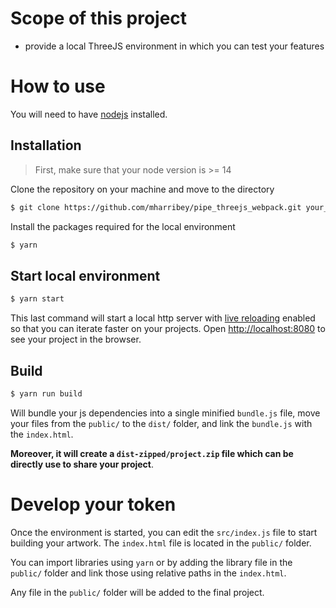 # Scope of this project

- provide a local ThreeJS environment in which you can test your features

# How to use

You will need to have [nodejs](https://nodejs.org/) installed.

## Installation

> First, make sure that your node version is >= 14

Clone the repository on your machine and move to the directory

```sh
$ git clone https://github.com/mharribey/pipe_threejs_webpack.git your_folder && cd your_folder
```

Install the packages required for the local environment

```sh
$ yarn
```

## Start local environment

```sh
$ yarn start
```

This last command will start a local http server with [live reloading](https://webpack.js.org/configuration/dev-server/#devserverlivereload) enabled so that you can iterate faster on your projects. Open [http://localhost:8080](http://localhost:8080) to see your project in the browser.

## Build

```sh
$ yarn run build
```

Will bundle your js dependencies into a single minified `bundle.js` file, move your files from the `public/` to the `dist/` folder, and link the `bundle.js` with the `index.html`.

**Moreover, it will create a `dist-zipped/project.zip` file which can be directly use to share your project**.

# Develop your token

Once the environment is started, you can edit the `src/index.js` file to start building your artwork. The `index.html` file is located in the `public/` folder.

You can import libraries using `yarn` or by adding the library file in the `public/` folder and link those using relative paths in the `index.html`.

Any file in the `public/` folder will be added to the final project.

